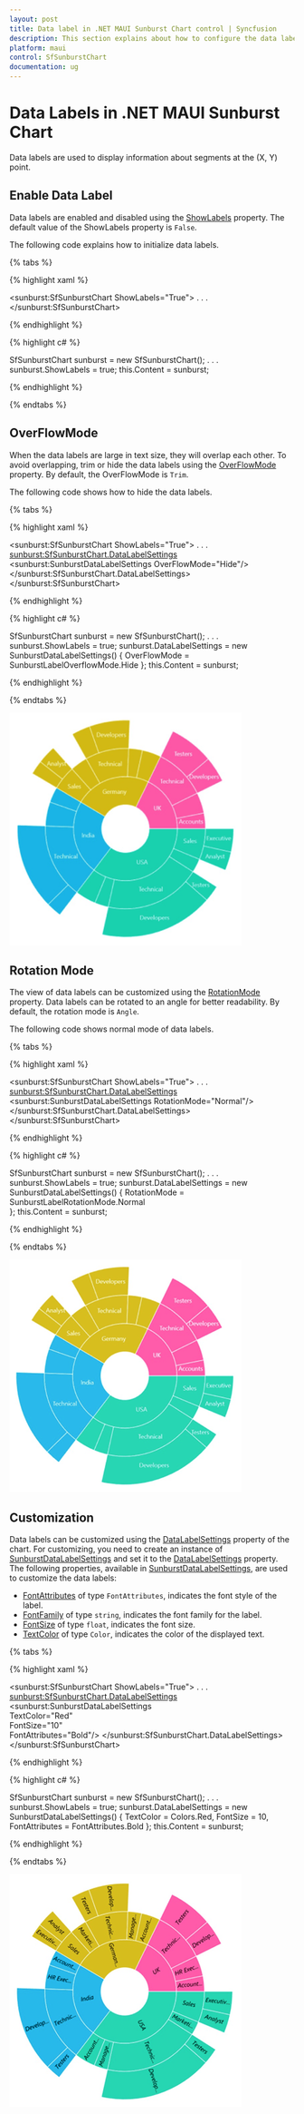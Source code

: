 ```yaml
---
layout: post
title: Data label in .NET MAUI Sunburst Chart control | Syncfusion
description: This section explains about how to configure the data labels and its features in .NET MAUI Sunburst Chart.
platform: maui
control: SfSunburstChart
documentation: ug
---
```


# Data Labels in .NET MAUI Sunburst Chart
Data labels are used to display information about segments at the (X, Y) point.

## Enable Data Label 
Data labels are enabled and disabled using the [ShowLabels](https://help.syncfusion.com/cr/maui/Syncfusion.Maui.SunburstChart.SfSunburstChart.html#Syncfusion_Maui_SunburstChart_SfSunburstChart_ShowLabels) property. The default value of the ShowLabels property is `False`.

The following code explains how to initialize data labels.

{% tabs %}

{% highlight xaml %}

<sunburst:SfSunburstChart ShowLabels="True">
    . . .
</sunburst:SfSunburstChart>

{% endhighlight %}

{% highlight c# %}

SfSunburstChart sunburst = new SfSunburstChart();
. . .
sunburst.ShowLabels = true;
this.Content = sunburst;

{% endhighlight %}

{% endtabs %} 

## OverFlowMode

When the data labels are large in text size, they will overlap each other. To avoid overlapping, trim or hide the data labels using the [OverFlowMode](https://help.syncfusion.com/cr/maui/Syncfusion.Maui.SunburstChart.SunburstDataLabelSettings.html#Syncfusion_Maui_SunburstChart_SunburstDataLabelSettings_OverFlowMode) property. By default, the OverFlowMode is `Trim`.

The following code shows how to hide the data labels.

{% tabs %}

{% highlight xaml %}

<sunburst:SfSunburstChart ShowLabels="True">
    . . .
    <sunburst:SfSunburstChart.DataLabelSettings>
        <sunburst:SunburstDataLabelSettings OverFlowMode="Hide"/>
    </sunburst:SfSunburstChart.DataLabelSettings>
</sunburst:SfSunburstChart>

{% endhighlight %}

{% highlight c# %}

SfSunburstChart sunburst = new SfSunburstChart();
. . .
sunburst.ShowLabels = true;
sunburst.DataLabelSettings = new SunburstDataLabelSettings()
{
    OverFlowMode = SunburstLabelOverflowMode.Hide
};
this.Content = sunburst;

{% endhighlight %}

{% endtabs %} 

![OverFlowMode as hide in MAUI Sunburst Chart.](Data_label_images/maui_overflow_mode_hide.png)

## Rotation Mode

The view of data labels can be customized using the [RotationMode](https://help.syncfusion.com/cr/maui/Syncfusion.Maui.SunburstChart.SunburstDataLabelSettings.html#Syncfusion_Maui_SunburstChart_SunburstDataLabelSettings_RotationMode) property. Data labels can be rotated to an angle for better readability. By default, the rotation mode is `Angle`.

The following code shows normal mode of data labels.

{% tabs %}

{% highlight xaml %}

<sunburst:SfSunburstChart ShowLabels="True">
    . . .
    <sunburst:SfSunburstChart.DataLabelSettings>
        <sunburst:SunburstDataLabelSettings RotationMode="Normal"/>
    </sunburst:SfSunburstChart.DataLabelSettings>
</sunburst:SfSunburstChart>

{% endhighlight %}

{% highlight c# %}

SfSunburstChart sunburst = new SfSunburstChart();
. . .
sunburst.ShowLabels = true;
sunburst.DataLabelSettings = new SunburstDataLabelSettings()
{
    RotationMode = SunburstLabelRotationMode.Normal     
};
this.Content = sunburst;

{% endhighlight %}

{% endtabs %} 

![Rotation mode as normal in MAUI Sunburst Chart.](Data_label_images/maui_rotation_mode_normal.png)

## Customization

Data labels can be customized using the [DataLabelSettings](https://help.syncfusion.com/cr/maui/Syncfusion.Maui.SunburstChart.SfSunburstChart.html#Syncfusion_Maui_SunburstChart_SfSunburstChart_DataLabelSettings) property of the chart. For customizing, you need to create an instance of [SunburstDataLabelSettings](https://help.syncfusion.com/cr/maui/Syncfusion.Maui.SunburstChart.SunburstDataLabelSettings.html) and set it to the [DataLabelSettings](https://help.syncfusion.com/cr/maui/Syncfusion.Maui.SunburstChart.SfSunburstChart.html#Syncfusion_Maui_SunburstChart_SfSunburstChart_DataLabelSettings) property. The following properties, available in [SunburstDataLabelSettings](https://help.syncfusion.com/cr/maui/Syncfusion.Maui.SunburstChart.SunburstDataLabelSettings.html), are used to customize the data labels: 

* [FontAttributes](https://help.syncfusion.com/cr/maui/Syncfusion.Maui.SunburstChart.SunburstDataLabelSettings.html#Syncfusion_Maui_SunburstChart_SunburstDataLabelSettings_FontAttributes) of type `FontAttributes`, indicates the font style of the label.
* [FontFamily](https://help.syncfusion.com/cr/maui/Syncfusion.Maui.SunburstChart.SunburstDataLabelSettings.html#Syncfusion_Maui_SunburstChart_SunburstDataLabelSettings_FontFamily) of type `string`, indicates the font family for the label.
* [FontSize](https://help.syncfusion.com/cr/maui/Syncfusion.Maui.SunburstChart.SunburstDataLabelSettings.html#Syncfusion_Maui_SunburstChart_SunburstDataLabelSettings_FontSize) of type `float`, indicates the font size.
* [TextColor](https://help.syncfusion.com/cr/maui/Syncfusion.Maui.SunburstChart.SunburstDataLabelSettings.html#Syncfusion_Maui_SunburstChart_SunburstDataLabelSettings_TextColor) of type `Color`, indicates the color of the displayed text.

{% tabs %}

{% highlight xaml %}

<sunburst:SfSunburstChart ShowLabels="True">
    . . .
    <sunburst:SfSunburstChart.DataLabelSettings>
        <sunburst:SunburstDataLabelSettings     
            TextColor="Red"   
            FontSize="10"    
            FontAttributes="Bold"/>
    </sunburst:SfSunburstChart.DataLabelSettings>
</sunburst:SfSunburstChart>

{% endhighlight %}

{% highlight c# %}

SfSunburstChart sunburst = new SfSunburstChart();
. . .
sunburst.ShowLabels = true;
sunburst.DataLabelSettings = new SunburstDataLabelSettings()
{
    TextColor = Colors.Red,
    FontSize = 10,
    FontAttributes = FontAttributes.Bold
};
this.Content = sunburst;

{% endhighlight %}

{% endtabs %} 

![Data label customization in MAUI Sunburst Chart.](Data_label_images/maui_customization_output.png)